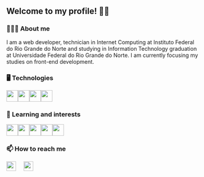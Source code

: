 <link rel="stylesheet" href="https://cdn.jsdelivr.net/gh/devicons/devicon@v2.14.0/devicon.min.css">

## Welcome to my profile! 👋🏻 

### 👩🏻‍💻 About me
I am a web developer, technician in Internet Computing at Instituto Federal do Rio Grande do Norte and studying in Information Technology graduation at Universidade Federal do Rio Grande do Norte. I am currently focusing my studies on front-end development.

### 🖥 Technologies
<div style="display: flex">
  <img height="30px" src="https://cdn.jsdelivr.net/gh/devicons/devicon/icons/html5/html5-original.svg" />
  <img height="30px" src="https://cdn.jsdelivr.net/gh/devicons/devicon/icons/css3/css3-original.svg" />
  <img height="30px" src="https://cdn.jsdelivr.net/gh/devicons/devicon/icons/mysql/mysql-original-wordmark.svg" />
  <img height="30px" src="https://cdn.jsdelivr.net/gh/devicons/devicon/icons/git/git-original.svg" />
</div>

### 🌱 Learning and interests
<div style="display: flex">
  <img height="30px" src="https://cdn.jsdelivr.net/gh/devicons/devicon/icons/javascript/javascript-original.svg" />
  <img height="30px" src="https://cdn.jsdelivr.net/gh/devicons/devicon/icons/react/react-original.svg" />
  <img height="30px" src="https://cdn.jsdelivr.net/gh/devicons/devicon/icons/nodejs/nodejs-original.svg" />
  <img height="30px" src="https://cdn.jsdelivr.net/gh/devicons/devicon/icons/php/php-plain.svg" />
  <img height="30px" src="https://cdn.jsdelivr.net/gh/devicons/devicon/icons/laravel/laravel-plain.svg" />
</div>

### 📫 How to reach me
<div style="display: flex; margin-top: 10px;">
  <a style="margin-right: 20px" target="_blank" href="https://www.linkedin.com/in/fabianapduarte/">
    <img height="25px" src="https://img.shields.io/badge/LinkedIn-0077B5?style=for-the-badge&logo=linkedin&logoColor=white">
  <a>
  
  <a style="margin-right: 20px" target="_blank" href="mailto:fabianaduarte980@gmail.com">
    <img height="25px" src="https://img.shields.io/badge/Gmail-D14836?style=for-the-badge&logo=gmail&logoColor=white">
  <a>
</div>
